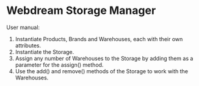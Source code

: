 # Webdream Storage Manager

User manual:

  1. Instantiate Products, Brands and Warehouses, each with their own attributes.
  2. Instantiate the Storage.
  3. Assign any number of Warehouses to the Storage by adding them as a parameter for the assign() method.
  4. Use the add() and remove() methods of the Storage to work with the Warehouses.
